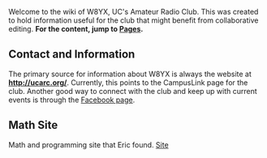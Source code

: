 Welcome to the wiki of W8YX, UC's Amateur Radio Club. This was created to hold information useful for the club that might benefit from collaborative editing. **For the content, jump to [Pages](https://github.com/w8yx/wiki/wiki/_pages).**

## Contact and Information
The primary source for information about W8YX is always the website at **http://ucarc.org/**. Currently, this points to the CampusLink page for the club. Another good way to connect with the club and keep up with current events is through the [Facebook page](https://www.facebook.com/pages/University-of-Cincinnati-Amateur-Radio-Club/179406192099403?ref=stream).

## Math Site
Math and programming site that Eric found. [Site](http://jeremykun.com/primers/)